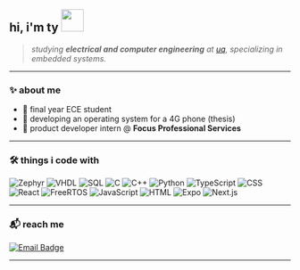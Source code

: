<h2 align="left">
  hi, i'm ty 
  <img src="https://media0.giphy.com/media/v1.Y2lkPTc5MGI3NjExb3QwZ2ZqdWdrYnM0bGZnY2plajFxZ291cTh4Y2podmEyY3RsN2N1aCZlcD12MV9pbnRlcm5hbF9naWZfYnlfaWQmY3Q9cw/5A4gz2QktOjs3nYq1U/giphy.gif" width="40" />
</h2>

> _studying **electrical and computer engineering** at [uq](https://www.uq.edu.au/), specializing in embedded systems._

---

### ✨ about me

- 🌱 final year ECE student  
- 🔭 developing an operating system for a 4G phone (thesis)  
- 💼 product developer intern @ **Focus Professional Services**

---

### 🛠 things i code with

<p align="left">
  <img src="https://img.shields.io/badge/RTOS-Zephyr-informational?style=for-the-badge&logo=zephyrproject&logoColor=white&color=761EDB" alt="Zephyr" />
  <img src="https://img.shields.io/badge/Code-VHDL-informational?style=for-the-badge&logo=vhdl&logoColor=white&color=9452A5" alt="VHDL" />
  <img src="https://img.shields.io/badge/Code-SQL-informational?style=for-the-badge&logo=postgresql&logoColor=white&color=336791" alt="SQL" />
  <img src="https://img.shields.io/badge/Code-C-informational?style=for-the-badge&logo=c&logoColor=white&color=00599C" alt="C" />
  <img src="https://img.shields.io/badge/Code-C++-informational?style=for-the-badge&logo=c%2B%2B&logoColor=white&color=00599C" alt="C++" />
  <img src="https://img.shields.io/badge/Code-Python-informational?style=for-the-badge&logo=python&logoColor=white&color=3776AB" alt="Python" />
  <img src="https://img.shields.io/badge/Code-TypeScript-informational?style=for-the-badge&logo=typescript&logoColor=white&color=3178C6" alt="TypeScript" />
  <img src="https://img.shields.io/badge/Code-CSS-informational?style=for-the-badge&logo=css3&logoColor=white&color=1572B6" alt="CSS" />
  <img src="https://img.shields.io/badge/Code-React-informational?style=for-the-badge&logo=react&logoColor=white&color=61DAFB" alt="React" />
  <img src="https://img.shields.io/badge/RTOS-FreeRTOS-informational?style=for-the-badge&logo=freertos&logoColor=white&color=008000" alt="FreeRTOS" />
  <img src="https://img.shields.io/badge/Code-JavaScript-informational?style=for-the-badge&logo=javascript&logoColor=white&color=F7DF1E" alt="JavaScript" />
  <img src="https://img.shields.io/badge/Code-HTML-informational?style=for-the-badge&logo=html5&logoColor=white&color=E34F26" alt="HTML" />
  <img src="https://img.shields.io/badge/Framework-Expo-informational?style=for-the-badge&logo=expo&logoColor=white&color=000000" alt="Expo" />
  <img src="https://img.shields.io/badge/Framework-Next.js-informational?style=for-the-badge&logo=next.js&logoColor=white&color=000000" alt="Next.js" />
</p>

---

### 📬 reach me

<p>
  <a href="mailto:tyjbehnke@gmail.com">
    <img src="https://img.shields.io/badge/Email-tyjbehnke@gmail.com-informational?style=for-the-badge&logo=gmail&logoColor=white&color=D14836" alt="Email Badge" />
  </a>
</p>

---
